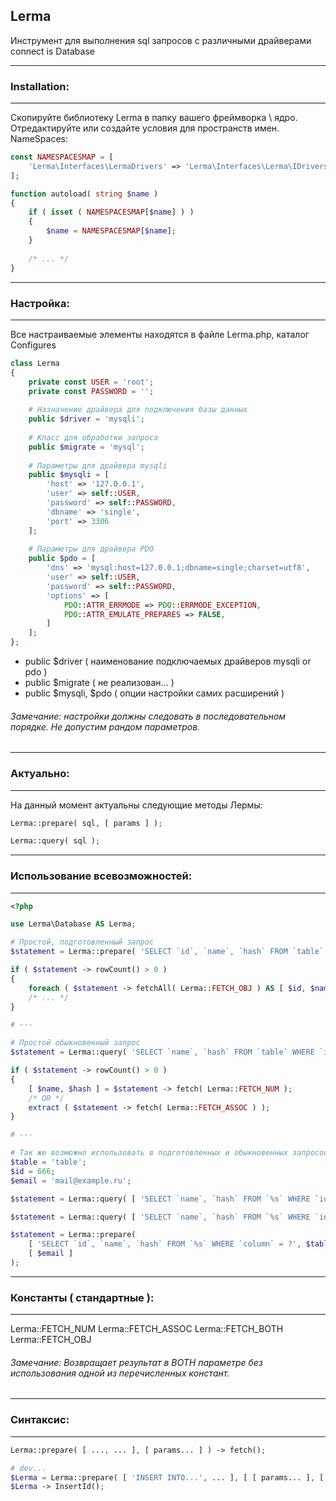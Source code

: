 ## Lerma
Инструмент для выполнения sql запросов с различными драйверами connect is Database
***
### Installation:
***
Скопируйте библиотеку Lerma в папку вашего фреймворка \ ядро.
Отредактируйте или создайте условия для пространств имен. 
NameSpaces:
```PHP
const NAMESPACESMAP = [
	'Lerma\Interfaces\LermaDrivers' => 'Lerma\Interfaces\Lerma\IDrivers'
];

function autoload( string $name )
{
	if ( isset ( NAMESPACESMAP[$name] ) )
	{
		$name = NAMESPACESMAP[$name];
	}
	
	/* ... */
}
```
***
### Настройка:
***
Все настраиваемые элементы находятся в файле Lerma.php, каталог Configures
```PHP
class Lerma
{
	private const USER = 'root';
	private const PASSWORD = '';
	
	# Назначение драйвера для подключения базы данных
	public $driver = 'mysqli';
	
	# Класс для обработки запроса
	public $migrate = 'mysql';
	
	# Параметры для драйвера mysqli
	public $mysqli = [
		'host' => '127.0.0.1',
		'user' => self::USER,
		'password' => self::PASSWORD,
		'dbname' => 'single',
		'port' => 3306
	];
	
	# Параметры для драйвера PDO
	public $pdo = [
		'dns' => 'mysql:host=127.0.0.1;dbname=single;charset=utf8',
		'user' => self::USER,
		'password' => self::PASSWORD,
		'options' => [
			PDO::ATTR_ERRMODE => PDO::ERRMODE_EXCEPTION,
			PDO::ATTR_EMULATE_PREPARES => FALSE,
		]
	];
};
```
- public $driver ( наименование подключаемых драйверов mysqli or pdo )
- public $migrate ( не реализован... )
- public $mysqli, $pdo ( опции настройки самих расширений )
###### Замечание: настройки должны следовать в последовательном порядке. Не допустим рандом параметров.
***
### Актуально:
***
На данный момент актуальны следующие методы Лермы:
```PHP
Lerma::prepare( sql, [ params ] );

Lerma::query( sql );
```
***
### Использование всевозможностей:
***
```PHP
<?php

use Lerma\Database AS Lerma;

# Простой, подготовленный запрос
$statement = Lerma::prepare( 'SELECT `id`, `name`, `hash` FROM `table` WHERE `column` = ?', [ 'mail@example.ru' ] );

if ( $statement -> rowCount() > 0 )
{
	foreach ( $statement -> fetchAll( Lerma::FETCH_OBJ ) AS [ $id, $name, $hash ] )
	/* ... */
}

# ---

# Простой обыкновенный запрос
$statement = Lerma::query( 'SELECT `name`, `hash` FROM `table` WHERE `id` = ' . 5 );

if ( $statement -> rowCount() > 0 )
{
	[ $name, $hash ] = $statement -> fetch( Lerma::FETCH_NUM );
	/* OR */
	extract ( $statement -> fetch( Lerma::FETCH_ASSOC ) );
}

# ---

# Так же возможно использовать в подготовленных и обыкновенных запросов для внутреннего форматирования функцией sprintf
$table = 'table';
$id = 666;
$email = 'mail@example.ru';

$statement = Lerma::query( [ 'SELECT `name`, `hash` FROM `%s` WHERE `id` = %d', $table, $id ] );

$statement = Lerma::query( [ 'SELECT `name`, `hash` FROM `%s` WHERE `id` IN ( %s )', $table, implode ( ', ', [ 1,2,5,88 ] ) ] );

$statement = Lerma::prepare( 
	[ 'SELECT `id`, `name`, `hash` FROM `%s` WHERE `column` = ?', $table ],
	[ $email ]
);
```
***
### Константы ( стандартные ):
***
Lerma::FETCH_NUM
Lerma::FETCH_ASSOC
Lerma::FETCH_BOTH
Lerma::FETCH_OBJ
###### Замечание: Возвращает результат в BOTH параметре без использования одной из перечисленных констант.
***
### Синтаксис:
***
```PHP
Lerma::prepare( [ ..., ... ], [ params... ] ) -> fetch();

# dev...
$Lerma = Lerma::prepare( [ 'INSERT INTO...', ... ], [ [ params... ], [ params... ], ...multi ] );
$Lerma -> InsertId();
```